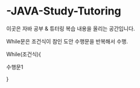 # -JAVA-Study-Tutoring
이곳은 자바 공부 & 튜터링 복습 내용을 올리는 공간입니다.

While문은 조건식이 참인 도안 수행문을 반복해서 수행.

While(조건식){

수행문1

}
